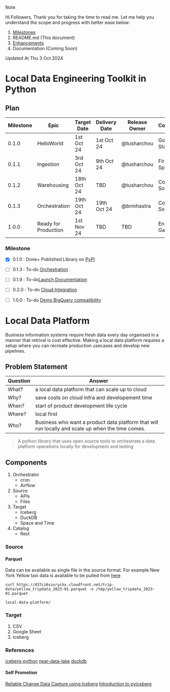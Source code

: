> [!NOTE]
> Hi Followers,
> Thank you for taking the time to read me. Let me help you understand the scope and progress with better ease below:
> 1. [Milestones](https://github.com/tusharchou/local-data-platform/milestones)
> 2. README.md (This document) 
> 3. [Enhancements](https://github.com/tusharchou/local-data-platform/pulls)
> 6. Documentation (Coming Soon)

Updated At Thu 3 Oct 2024

# Local Data Engineering Toolkit in Python

## Plan

| Milestone | Epic                 | Target Date | Delivery Date | Release Owner   | Comment      |
|-----------|----------------------|-------------|---------------|-----------------|--------------|
| 0.1.0     | HelloWorld           | 1st Oct 24  | 1st Oct 24    | @tusharchou     | Good Start   |
| 0.1.1     | Ingestion            | 3rd Oct 24  | 9th Oct 24    | @tusharchou     | First Sprint | 
| 0.1.2     | Warehousing          | 18th Oct 24 | TBD           | @tusharchou     | Coming Soon  |
| 0.1.3     | Orchestration        | 19th Oct 24 | 19th Oct 24   | @brmhastra      | Coming Soon  |
| 1.0.0     | Ready for Production | 1st Nov 24  | TBD           | TBD             | End Game     |

### Milestone

- [x] 0.1.0 : Done+ Published Library on [PyPI](https://pypi.org/project/local-data-platform/)

- [ ] 0.1.3 : To-do [Orchestration](https://github.com/tusharchou/local-data-platform/milestone/6)
- [ ] 0.1.9 : To-do[Launch Documentation](https://github.com/tusharchou/local-data-platform/milestone/2)
- [ ] 0.2.0 : To-do [Cloud Integration](https://github.com/tusharchou/local-data-platform/milestone/3)
- [ ] 1.0.0 : To-do [Demo BigQuery compatibility](https://github.com/tusharchou/local-data-platform/milestone/2)

# Local Data Platform 

Business information systems require fresh data every day organised in a manner that retrival is cost effective.
Making a local data platform requires a setup where you can recreate production usecases and develop new pipelines.

## Problem Statement

| Question | Answer                                                                                            |
|----------|---------------------------------------------------------------------------------------------------|
| What?    | a local data platform that can scale up to cloud                                                  |
| Why?     | save costs on cloud infra and developement time                                                   |
| When?    | start of product development life cycle                                                           |
| Where?   | local first                                                                                       |
| Who?     | Business who want a product data platform that will run locally and scale up when the time comes. |

> A python library that uses open source tools to orchestrate a data platform operations locally for development and testing

## Components 

1. Orchestrator 
   - cron
   - Airflow
2. Source
   - APIs
   - Files
3. Target
   - Iceberg
   - DuckDB
   - Space and Time
4. Catalog
   - Rest

### Source

#### Parquet

Data can be available as single file in the source format. For example New York Yellow taxi data is available to be 
pulled from [here](https://www.nyc.gov/site/tlc/about/tlc-trip-record-data.page)

```
curl https://d37ci6vzurychx.cloudfront.net/trip-data/yellow_tripdata_2023-01.parquet -o /tmp/yellow_tripdata_2023-01.parquet
```
`local-data-platform/`

### Target

1. CSV
2. Google Sheet
3. Iceberg 

### References

[iceberg-python](https://py.iceberg.apache.org)
[near-data-lake](https://docs.near.org/concepts/advanced/near-lake-framework)
[duckdb](https://duckdb.org/docs/extensions/iceberg.html)

#### Self Promotion

[Reliable Change Data Capture using Iceberg](https://medium.com/@tushar.choudhary.de/reliable-cdc-apache-spark-ingestion-pipeline-using-iceberg-5d8f0fee6fd6)
[Introduction to pyiceberg](https://medium.com/@tushar.choudhary.de/internals-of-apache-pyiceberg-10c2302a5c8b)
